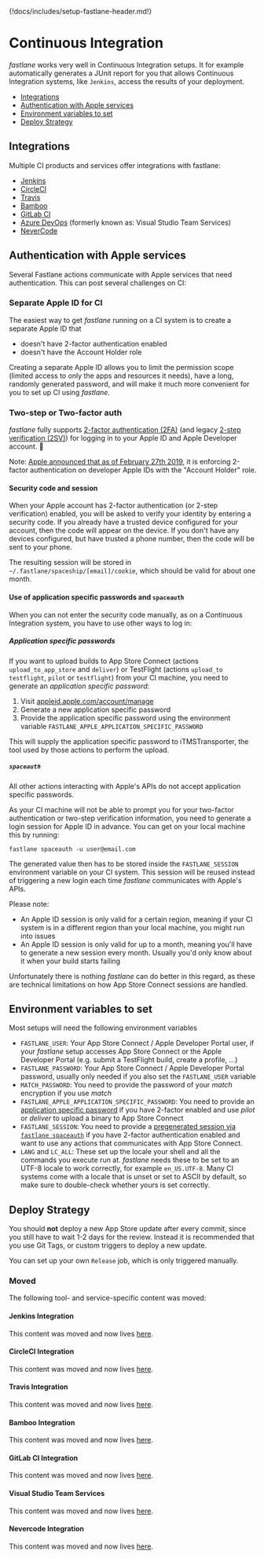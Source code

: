 {!docs/includes/setup-fastlane-header.md!}

# Continuous Integration

_fastlane_ works very well in Continuous Integration setups. It for example automatically generates a JUnit report for you that allows Continuous Integration systems, like `Jenkins`, access the results of your deployment.

- [Integrations](#integrations)
- [Authentication with Apple services](#authentication-with-apple-services)
- [Environment variables to set](#environment-variables-to-set)
- [Deploy Strategy](#deploy-strategy)

## Integrations

Multiple CI products and services offer integrations with fastlane:

- [Jenkins](/best-practices/continuous-integration/jenkins/)
- [CircleCI](/best-practices/continuous-integration/circle-ci/)
- [Travis](/best-practices/continuous-integration/travis/)
- [Bamboo](/best-practices/continuous-integration/bamboo/)
- [GitLab CI](/best-practices/continuous-integration/gitlab/)
- [Azure DevOps](/best-practices/continuous-integration/azure-devops/) (formerly known as: Visual Studio Team Services)
- [NeverCode](/best-practices/continuous-integration/nevercode/)

## Authentication with Apple services

Several Fastlane actions communicate with Apple services that need authentication. This can post several challenges on CI:

### Separate Apple ID for CI

The easiest way to get _fastlane_ running on a CI system is to create a separate Apple ID that 

  - doesn't have 2-factor authentication enabled
  - doesn't have the Account Holder role

Creating a separate Apple ID allows you to limit the permission scope (limited access to only the apps and resources it needs), have a long, randomly generated password, and will make it much more convenient for you to set up CI using _fastlane_.

### Two-step or Two-factor auth

_fastlane_ fully supports [2-factor authentication (2FA)](https://support.apple.com/en-us/HT204915) (and legacy [2-step verification (2SV)](https://support.apple.com/en-us/HT204152)) for logging in to your Apple ID and Apple Developer account. 🌟

Note: [Apple announced that as of February 27th 2019](https://developer.apple.com/news/?id=02202019a), it is enforcing 2-factor authentication on developer Apple IDs with the "Account Holder" role.

#### Security code and session

When your Apple account has 2-factor authentication (or 2-step verification) enabled, you will be asked to verify your identity by entering a security code. If you already have a trusted device configured for your account, then the code will appear on the device. If you don't have any devices configured, but have trusted a phone number, then the code will be sent to your phone. 

The resulting session will be stored in `~/.fastlane/spaceship/[email]/cookie`, which should be valid for about one month.

#### Use of application specific passwords and `spaceauth`

When you can not enter the security code manually, as on a Continuous Integration system, you have to use other ways to log in:

##### Application specific passwords

If you want to upload builds to App Store Connect (actions `upload_to_app_store` and `deliver`) or TestFlight (actions `upload_to testflight`, `pilot` or `testflight`) from your CI machine, you need to generate an _application specific password_:

1. Visit [appleid.apple.com/account/manage](https://appleid.apple.com/account/manage)
1. Generate a new application specific password
1. Provide the application specific password using the environment variable `FASTLANE_APPLE_APPLICATION_SPECIFIC_PASSWORD`

This will supply the application specific password to iTMSTransporter, the tool used by those actions to perform the upload.

##### `spaceauth`

All other actions interacting with Apple's APIs do not accept application specific passwords.

As your CI machine will not be able to prompt you for your two-factor authentication or two-step verification information, you need to generate a login session for Apple ID in advance. You can get on your local machine this by running:

```
fastlane spaceauth -u user@email.com
```

The generated value then has to be stored inside the `FASTLANE_SESSION` environment variable on your CI system. This session will be reused instead of triggering a new login each time _fastlane_ communicates with Apple's APIs.

Please note:

- An Apple ID session is only valid for a certain region, meaning if your CI system is in a different region than your local machine, you might run into issues
- An Apple ID session is only valid for up to a month, meaning you'll have to generate a new session every month. Usually you'd only know about it when your build starts failing

Unfortunately there is nothing _fastlane_ can do better in this regard, as these are technical limitations on how App Store Connect sessions are handled.

## Environment variables to set

Most setups will need the following environment variables

- `FASTLANE_USER`: Your App Store Connect / Apple Developer Portal user, if your _fastlane_ setup accesses App Store Connect or the Apple Developer Portal (e.g. submit a TestFlight build, create a profile, ...)
- `FASTLANE_PASSWORD`: Your App Store Connect / Apple Developer Portal password, usually only needed if you also set the `FASTLANE_USER` variable
- `MATCH_PASSWORD`: You need to provide the password of your _match_ encryption if you use _match_
- `FASTLANE_APPLE_APPLICATION_SPECIFIC_PASSWORD`: You need to provide an [application specific password](#application-specific-passwords) if you have 2-factor enabled and use _pilot_ or _deliver_ to upload a binary to App Store Connect
- `FASTLANE_SESSION`: You need to provide a [pregenerated session via `fastlane spaceauth`](#spaceauth) if you have 2-factor authentication enabled and want to use any actions that communicates with App Store Connect.
- `LANG` and `LC_ALL`: These set up the locale your shell and all the commands you execute run at. _fastlane_ needs these to be set to an UTF-8 locale to work correctly, for example `en_US.UTF-8`. Many CI systems come with a locale that is unset or set to ASCII by default, so make sure to double-check whether yours is set correctly.

## Deploy Strategy

You should **not** deploy a new App Store update after every commit, since you still have to wait 1-2 days for the review. Instead it is recommended that you use Git Tags, or custom triggers to deploy a new update.

You can set up your own ```Release``` job, which is only triggered manually.

### Moved

<script type="text/javascript">
// Closure-wrapped for security.
(function () {
    var anchorMap = {
        "jenkins-integration": "/best-practices/continuous-integration/jenkins/",
        "circleci-integration": "/best-practices/continuous-integration/circle-ci/",
        "travis-integration": "/best-practices/continuous-integration/travis/",
        "bamboo-integration": "/best-practices/continuous-integration/bamboo/",
        "gitlab-ci-integration": "/best-practices/continuous-integration/gitlab/",
        "visual-studio-team-services": "/best-practices/continuous-integration/azure-devops/",
        "nevercode-integration": "/best-practices/continuous-integration/nevercode/",
    }
    /*
    * Best practice for extracting hashes:
    * https://stackoverflow.com/a/10076097/151365
    */
    var hash = window.location.hash.substring(1);
    if (hash) {
        /*
        * Best practice for javascript redirects: 
        * https://stackoverflow.com/a/506004/151365
        */
        if (anchorMap[hash]) {
            link = anchorMap[hash] + '#' + hash;
            window.location.replace(link);
        }
    }
})();
</script>

The following tool- and service-specific content was moved:

#### Jenkins Integration

This content was moved and now lives [here](/best-practices/continuous-integration/jenkins/).

#### CircleCI Integration

This content was moved and now lives [here](/best-practices/continuous-integration/circle-ci/).

#### Travis Integration

This content was moved and now lives [here](/best-practices/continuous-integration/travis/).

#### Bamboo Integration

This content was moved and now lives [here](/best-practices/continuous-integration/bamboo/).

#### GitLab CI Integration

This content was moved and now lives [here](/best-practices/continuous-integration/gitlab/).

#### Visual Studio Team Services

This content was moved and now lives [here](/best-practices/continuous-integration/azure-devops/).

#### Nevercode Integration

This content was moved and now lives [here](/best-practices/continuous-integration/nevercode/).
